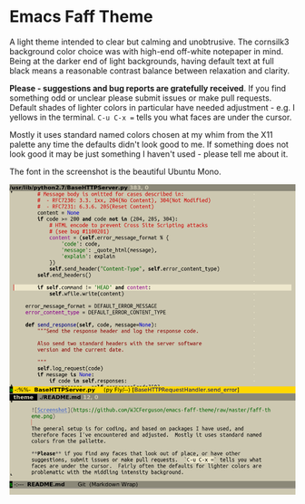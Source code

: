 # Emacs Faff Theme

A light theme intended to clear but calming and unobtrusive.  The cornsilk3
background color choice was with high-end off-white notepaper in mind.  Being at
the darker end of light backgrounds, having default text at full black means a
reasonable contrast balance between relaxation and clarity.

**Please - suggestions and bug reports are gratefully received**.  If you find
something odd or unclear please submit issues or make pull requests.  Default
shades of lighter colors in particular have needed adjustment - e.g. I yellows
in the terminal.  `C-u C-x =` tells you what faces are under the cursor.

Mostly it uses standard named colors chosen at my whim from the X11 palette any
time the defaults didn't look good to me.  If something does not look good it
may be just something I haven't used - please tell me about it.

The font in the screenshot is the beautiful Ubuntu Mono.

![Screenshot](https://github.com/WJCFerguson/emacs-faff-theme/raw/master/faff-theme.png)

